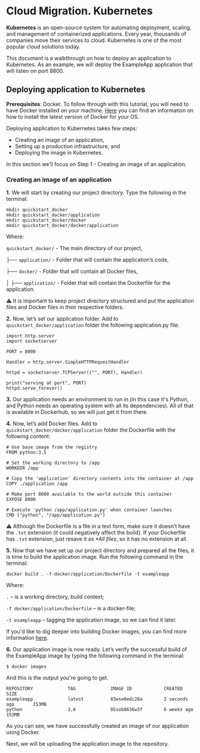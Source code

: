 # Cloud Migration. Kubernetes

**Kubernetes** is an open-source system for automating deployment, scaling, and management of containerized applications. Every year, thousands of companies move their services to cloud. Kubernetes is one of the most popular cloud solutions today. 

This document is a walkthrough on how to deploy an application to Kubernetes. As an example, we will deploy the ExampleApp application that will listen on port 8800.

## Deploying application to Kubernetes
**Prerequisites**: Docker. To follow through with this tutorial, you will need to have Docker installed on your machine. [Here](https://docs.docker.com/desktop/) you can find an information on how to install the latest version of Docker for your OS.

Deploying application to Kubernetes takes few steps:
* Creating an image of an application, 
* Setting up a production infrastructure, and 
* Deploying the image in Kubernetes. 

In this section we’ll focus on Step 1 - Creating an image of an application. 

### Creating an image of an application
**1.** We will start by creating our project directory. Type the following in the terminal:
~~~~
mkdir quickstart_docker
mkdir quickstart_docker/application
mkdir quickstart_docker/docker
mkdir quickstart_docker/docker/application
~~~~

Where:

`quickstart_docker/` - The main directory of our project,

├── `application/`    - Folder that will contain the application’s code,

├── `docker/`         - Folder that will contain all Docker files,

│    ├── `application/`  - Folder that will contain the Dockerfile for the application.

:warning: It is important to keep project directory structured and put the application files and Docker files in their respective folders.

**2.**	Now, let’s set our application folder. Add to `quickstart_docker/application` folder the following application.py file:
~~~~
import http.server
import socketserver

PORT = 8000

Handler = http.server.SimpleHTTPRequestHandler

httpd = socketserver.TCPServer(("", PORT), Handler)

print("serving at port", PORT)
httpd.serve_forever()
~~~~

**3.**	Our application needs an environment to run in (in this case it's Python, and Python needs an operating system with all its dependencies). All of that is available in Dockerhub, so we will just get it from there.

**4.**	Now, let’s add Docker files. Add to `quickstart_docker/docker/application` folder the Dockerfile with the following content:
~~~~
# Use base image from the registry
FROM python:3.5

# Set the working directory to /app
WORKDIR /app

# Copy the 'application' directory contents into the container at /app
COPY ./application /app

# Make port 8000 available to the world outside this container
EXPOSE 8000

# Execute 'python /app/application.py' when container launches
CMD ["python", "/app/application.py"]
~~~~

:warning: Although the Dockerfile is a file in a text form, make sure it doesn’t have the `.txt` extension (it could negatively affect the build). If your Dockerfile has `.txt` extension, just resave it as _*All files_, so it has no extension at all.

**5.**	Now that we have set up our project directory and prepared all the files, it is time to build the application image. Run the following command in the terminal:
~~~~
docker build . -f-docker/application/Dockerfile -t exampleapp
~~~~
Where:

`.` – is a working directory, build context;

`-f docker/application/Dockerfile` – is a docker-file;

`-t exampleapp` – tagging the application image, so we can find it later.

If you'd like to dig deeper into building Docker images, you can find more information [here](https://docs.docker.com/engine/reference/builder/).

**6.**	Our application image is now ready. Let’s verify the successful build of the ExampleApp image by typing the following command in the terminal:
~~~~
$ docker images
~~~~~
And this is the output you're going to get.
~~~~
REPOSITORY             TAG             IMAGE ID            CREATED             SIZE
exampleapp             latest          83wse0edc28a        2 seconds ago       153MB
python                 3.6             05sob8636w3f        6 weeks ago         153MB
~~~~

As you can see, we have successfully created an image of our application using Docker. 

Next, we will be uploading the application image to the repository.
